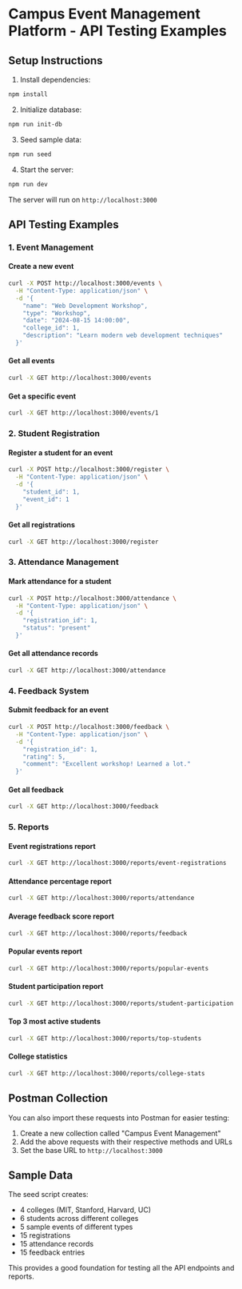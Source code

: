 # Campus Event Management Platform - API Testing Examples

## Setup Instructions

1. Install dependencies:
```bash
npm install
```

2. Initialize database:
```bash
npm run init-db
```

3. Seed sample data:
```bash
npm run seed
```

4. Start the server:
```bash
npm run dev
```

The server will run on `http://localhost:3000`

## API Testing Examples

### 1. Event Management

#### Create a new event
```bash
curl -X POST http://localhost:3000/events \
  -H "Content-Type: application/json" \
  -d '{
    "name": "Web Development Workshop",
    "type": "Workshop",
    "date": "2024-08-15 14:00:00",
    "college_id": 1,
    "description": "Learn modern web development techniques"
  }'
```

#### Get all events
```bash
curl -X GET http://localhost:3000/events
```

#### Get a specific event
```bash
curl -X GET http://localhost:3000/events/1
```

### 2. Student Registration

#### Register a student for an event
```bash
curl -X POST http://localhost:3000/register \
  -H "Content-Type: application/json" \
  -d '{
    "student_id": 1,
    "event_id": 1
  }'
```

#### Get all registrations
```bash
curl -X GET http://localhost:3000/register
```

### 3. Attendance Management

#### Mark attendance for a student
```bash
curl -X POST http://localhost:3000/attendance \
  -H "Content-Type: application/json" \
  -d '{
    "registration_id": 1,
    "status": "present"
  }'
```

#### Get all attendance records
```bash
curl -X GET http://localhost:3000/attendance
```

### 4. Feedback System

#### Submit feedback for an event
```bash
curl -X POST http://localhost:3000/feedback \
  -H "Content-Type: application/json" \
  -d '{
    "registration_id": 1,
    "rating": 5,
    "comment": "Excellent workshop! Learned a lot."
  }'
```

#### Get all feedback
```bash
curl -X GET http://localhost:3000/feedback
```

### 5. Reports

#### Event registrations report
```bash
curl -X GET http://localhost:3000/reports/event-registrations
```

#### Attendance percentage report
```bash
curl -X GET http://localhost:3000/reports/attendance
```

#### Average feedback score report
```bash
curl -X GET http://localhost:3000/reports/feedback
```

#### Popular events report
```bash
curl -X GET http://localhost:3000/reports/popular-events
```

#### Student participation report
```bash
curl -X GET http://localhost:3000/reports/student-participation
```

#### Top 3 most active students
```bash
curl -X GET http://localhost:3000/reports/top-students
```

#### College statistics
```bash
curl -X GET http://localhost:3000/reports/college-stats
```

## Postman Collection

You can also import these requests into Postman for easier testing:

1. Create a new collection called "Campus Event Management"
2. Add the above requests with their respective methods and URLs
3. Set the base URL to `http://localhost:3000`

## Sample Data

The seed script creates:
- 4 colleges (MIT, Stanford, Harvard, UC)
- 6 students across different colleges
- 5 sample events of different types
- 15 registrations
- 15 attendance records
- 15 feedback entries

This provides a good foundation for testing all the API endpoints and reports.
